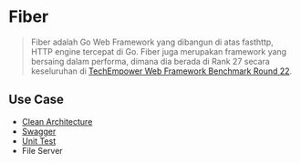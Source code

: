 # Fiber

> Fiber adalah Go Web Framework yang dibangun di atas fasthttp, HTTP engine tercepat di Go. Fiber juga merupakan
> framework yang bersaing dalam performa, dimana dia berada di Rank 27 secara keseluruhan
> di [TechEmpower Web Framework Benchmark Round 22](https://www.techempower.com/benchmarks/#hw=ph&test=composite&section=data-r22).

## Use Case
- [Clean Architecture](https://github.com/ciazhar/go-zhar/tree/master/examples/fiber/clean-architecture)
- [Swagger](https://github.com/ciazhar/go-zhar/tree/master/examples/fiber/swagger)
- [Unit Test](https://github.com/ciazhar/go-zhar/tree/master/examples/testify-mockery)
- File Server